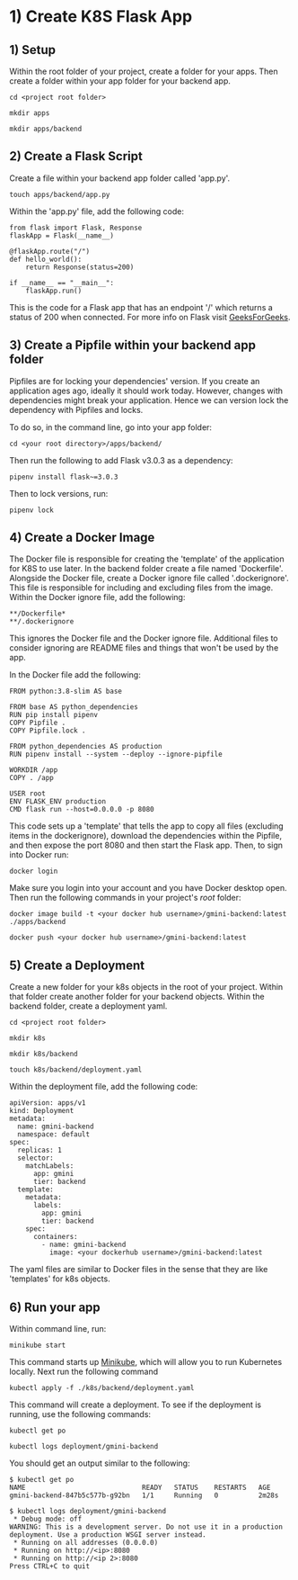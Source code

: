 # 1) Create K8S Flask App

## 1) Setup 
Within the root folder of your project, create a folder for your apps. Then create a folder within your app folder for your backend app.

```
cd <project root folder>
```

```
mkdir apps
```

```
mkdir apps/backend
```

## 2) Create a Flask Script
Create a file within your backend app folder called 'app.py'.

```
touch apps/backend/app.py
```

Within the 'app.py' file, add the following code:

```
from flask import Flask, Response
flaskApp = Flask(__name__)

@flaskApp.route("/")
def hello_world():
    return Response(status=200)
    
if __name__ == "__main__":
    flaskApp.run()
```

This is the code for a Flask app that has an endpoint '/' which returns a status of 200 when connected. 
For more info on Flask visit [GeeksForGeeks](https://www.geeksforgeeks.org/flask-tutorial/).

## 3) Create a Pipfile within your backend app folder
Pipfiles are for locking your dependencies' version. If you create an application ages ago, ideally it should work today. However, changes with dependencies might break your application. Hence we can version lock the dependency with Pipfiles and locks. 

To do so, in the command line, go into your app folder:

```
cd <your root directory>/apps/backend/
```

Then run the following to add Flask v3.0.3 as a dependency:

```
pipenv install flask~=3.0.3
```
Then to lock versions, run:

```
pipenv lock
```

## 4) Create a Docker Image
The Docker file is responsible for creating the 'template' of the application for K8S to use later. In the backend folder create a file named 'Dockerfile'. Alongside the Docker file, create a Docker ignore file called '.dockerignore'. This file is responsible for including and excluding files from the image. Within the Docker ignore file, add the following:

```
**/Dockerfile*
**/.dockerignore
```

This ignores the Docker file and the Docker ignore file. Additional files to consider ignoring are README files and things that won't be used by the app.

In the Docker file add the following:

```
FROM python:3.8-slim AS base

FROM base AS python_dependencies
RUN pip install pipenv
COPY Pipfile .
COPY Pipfile.lock .

FROM python_dependencies AS production
RUN pipenv install --system --deploy --ignore-pipfile

WORKDIR /app
COPY . /app

USER root
ENV FLASK_ENV production
CMD flask run --host=0.0.0.0 -p 8080
```

This code sets up a 'template' that tells the app to copy all files (excluding items in the dockerignore), download the dependencies within the Pipfile, and then expose the port 8080 and then start the Flask app. Then, to sign into Docker run:

```
docker login
```

Make sure you login into your account and you have Docker desktop open. Then run the following commands in your project's *root* folder:

```
docker image build -t <your docker hub username>/gmini-backend:latest ./apps/backend
```

```
docker push <your docker hub username>/gmini-backend:latest
```

## 5) Create a Deployment
Create a new folder for your k8s objects in the root of your project. Within that folder create another folder for your backend objects. Within the backend folder, create a deployment yaml.

```
cd <project root folder>
```

```
mkdir k8s
```

```
mkdir k8s/backend
```

```
touch k8s/backend/deployment.yaml
```

Within the deployment file, add the following code:

```
apiVersion: apps/v1
kind: Deployment
metadata:
  name: gmini-backend
  namespace: default
spec:
  replicas: 1
  selector:
    matchLabels:
      app: gmini
      tier: backend
  template:
    metadata:
      labels:
        app: gmini
        tier: backend
    spec:
      containers:
        - name: gmini-backend
          image: <your dockerhub username>/gmini-backend:latest
```

The yaml files are similar to Docker files in the sense that they are like 'templates' for k8s objects.

## 6) Run your app

Within command line, run:

```
minikube start
```

This command starts up [Minikube](https://minikube.sigs.k8s.io/docs/start/), which will allow you to run Kubernetes locally. Next run the following command

```
kubectl apply -f ./k8s/backend/deployment.yaml
```

This command will create a deployment. To see if the deployment is running, use the following commands:

```
kubectl get po
```

```
kubectl logs deployment/gmini-backend
```

You should get an output similar to the following:

```
$ kubectl get po
NAME                             READY   STATUS    RESTARTS   AGE
gmini-backend-847b5c577b-g92bn   1/1     Running   0          2m28s

$ kubectl logs deployment/gmini-backend
 * Debug mode: off
WARNING: This is a development server. Do not use it in a production deployment. Use a production WSGI server instead.
 * Running on all addresses (0.0.0.0)
 * Running on http://<ip>:8080
 * Running on http://<ip 2>:8080
Press CTRL+C to quit
```
